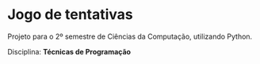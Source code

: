<h1> Jogo de tentativas </h1>

<p> Projeto para o 2º semestre de Ciências da Computação, utilizando Python.<p>
<p>Disciplina: <strong>Técnicas de Programação<strong><p>
